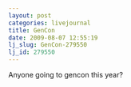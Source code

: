 ```yaml
---
layout: post
categories: livejournal
title: GenCon
date: 2009-08-07 12:55:19
lj_slug: GenCon-279550
lj_id: 279550
---
```

Anyone going to gencon this year?
